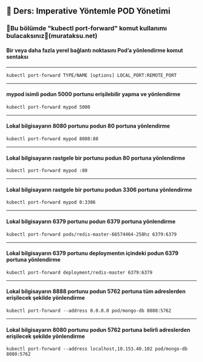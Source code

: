 ## 🧑 Ders: Imperative Yöntemle POD Yönetimi

### 📗Bu bölümde "kubectl port-forward" komut kullanımı bulacaksınız📗(murataksu.net)

#### Bir veya daha fazla yerel bağlantı noktasını Pod’a yönlendirme komut sentaksı
***
```
kubectl port-forward TYPE/NAME [options] LOCAL_PORT:REMOTE_PORT
```
***
#### mypod isimli podun 5000 portunu erişilebilir yapma ve yönlendirme
```
kubectl port-forward mypod 5000 
```
***
#### Lokal bilgisayarın 8080 portunu podun 80 portuna yönlendirme
```
kubectl port-forward mypod 8080:80
```
***
#### Lokal bilgisayarın rastgele bir portunu podun 80 portuna yönlendirme
```
kubectl port-forward mypod :80
```
***
#### Lokal bilgisayarın rastgele bir portunu podun 3306 portuna yönlendirme
```
kubectl port-forward mypod 0:3306
```
***
#### Lokal bilgisayarın 6379 portunu podun 6379 portuna yönlendirme
```
kubectl port-forward pods/redis-master-66574464-258hz 6379:6379
```
***
#### Lokal bilgisayarın 6379 portunu deploymentın içindeki podun 6379 portuna yönlendirme
```
kubectl port-forward deployment/redis-master 6379:6379
```
***
#### Lokal bilgisayarın 8888 portunu podun 5762 portuna tüm adreslerden erişilecek şekilde yönlendirme
```
kubectl port-forward --address 0.0.0.0 pod/mongo-db 8888:5762
```
***
#### Lokal bilgisayarın 8080 portunu podun 5762 portuna belirli adreslerden erişilecek şekilde yönlendirme
```
kubectl port-forward --address localhost,10.153.40.102 pod/mongo-db 8080:5762
```
